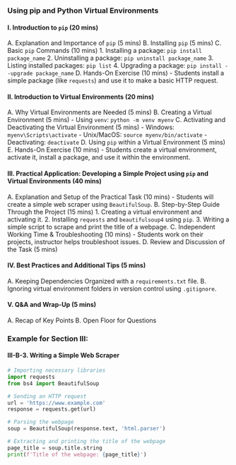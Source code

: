 
### Using pip and Python Virtual Environments

#### I. Introduction to `pip` (20 mins)
   A. Explanation and Importance of `pip` (5 mins)
   B. Installing `pip` (5 mins)
   C. Basic `pip` Commands (10 mins)
      1. Installing a package: `pip install package_name`
      2. Uninstalling a package: `pip uninstall package_name`
      3. Listing installed packages: `pip list`
      4. Upgrading a package: `pip install --upgrade package_name`
   D. Hands-On Exercise (10 mins)
      - Students install a simple package (like `requests`) and use it to make a basic HTTP request.

#### II. Introduction to Virtual Environments (20 mins)
   A. Why Virtual Environments are Needed (5 mins)
   B. Creating a Virtual Environment (5 mins)
      - Using `venv`: `python -m venv myenv`
   C. Activating and Deactivating the Virtual Environment (5 mins)
      - Windows: `myenv\Scripts\activate`
      - Unix/MacOS: `source myenv/bin/activate`
      - Deactivating: `deactivate`
   D. Using `pip` within a Virtual Environment (5 mins)
   E. Hands-On Exercise (10 mins)
      - Students create a virtual environment, activate it, install a package, and use it within the environment.

#### III. Practical Application: Developing a Simple Project using `pip` and Virtual Environments (40 mins)
   A. Explanation and Setup of the Practical Task (10 mins)
      - Students will create a simple web scraper using `BeautifulSoup`.
   B. Step-by-Step Guide Through the Project (15 mins)
      1. Creating a virtual environment and activating it.
      2. Installing `requests` and `beautifulsoup4` using `pip`.
      3. Writing a simple script to scrape and print the title of a webpage.
   C. Independent Working Time & Troubleshooting (10 mins)
      - Students work on their projects, instructor helps troubleshoot issues.
   D. Review and Discussion of the Task (5 mins)

#### IV. Best Practices and Additional Tips (5 mins)
   A. Keeping Dependencies Organized with a `requirements.txt` file.
   B. Ignoring virtual environment folders in version control using `.gitignore`.

#### V. Q&A and Wrap-Up (5 mins)
   A. Recap of Key Points
   B. Open Floor for Questions

### Example for Section III:

#### III-B-3. Writing a Simple Web Scraper

```python
# Importing necessary libraries
import requests
from bs4 import BeautifulSoup

# Sending an HTTP request
url = 'https://www.example.com'
response = requests.get(url)

# Parsing the webpage
soup = BeautifulSoup(response.text, 'html.parser')

# Extracting and printing the title of the webpage
page_title = soup.title.string
print(f'Title of the webpage: {page_title}')
```
